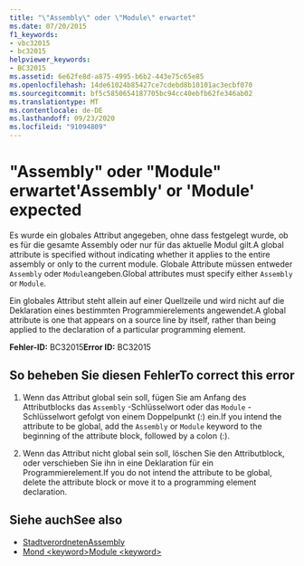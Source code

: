 ```yaml
---
title: "\"Assembly\" oder \"Module\" erwartet"
ms.date: 07/20/2015
f1_keywords:
- vbc32015
- bc32015
helpviewer_keywords:
- BC32015
ms.assetid: 6e62fe8d-a875-4995-b6b2-443e75c65e85
ms.openlocfilehash: 14de61024b85427ce7cdebd8b10101ac3ecbf070
ms.sourcegitcommit: bf5c5850654187705bc94cc40ebfb62fe346ab02
ms.translationtype: MT
ms.contentlocale: de-DE
ms.lasthandoff: 09/23/2020
ms.locfileid: "91094809"
---
```

# <a name="assembly-or-module-expected"></a><span data-ttu-id="fb1f3-102">"Assembly" oder "Module" erwartet</span><span class="sxs-lookup"><span data-stu-id="fb1f3-102">'Assembly' or 'Module' expected</span></span>

<span data-ttu-id="fb1f3-103">Es wurde ein globales Attribut angegeben, ohne dass festgelegt wurde, ob es für die gesamte Assembly oder nur für das aktuelle Modul gilt.</span><span class="sxs-lookup"><span data-stu-id="fb1f3-103">A global attribute is specified without indicating whether it applies to the entire assembly or only to the current module.</span></span> <span data-ttu-id="fb1f3-104">Globale Attribute müssen entweder `Assembly` oder `Module`angeben.</span><span class="sxs-lookup"><span data-stu-id="fb1f3-104">Global attributes must specify either `Assembly` or `Module`.</span></span>  
  
 <span data-ttu-id="fb1f3-105">Ein globales Attribut steht allein auf einer Quellzeile und wird nicht auf die Deklaration eines bestimmten Programmierelements angewendet.</span><span class="sxs-lookup"><span data-stu-id="fb1f3-105">A global attribute is one that appears on a source line by itself, rather than being applied to the declaration of a particular programming element.</span></span>  
  
 <span data-ttu-id="fb1f3-106">**Fehler-ID:** BC32015</span><span class="sxs-lookup"><span data-stu-id="fb1f3-106">**Error ID:** BC32015</span></span>  
  
## <a name="to-correct-this-error"></a><span data-ttu-id="fb1f3-107">So beheben Sie diesen Fehler</span><span class="sxs-lookup"><span data-stu-id="fb1f3-107">To correct this error</span></span>  
  
1. <span data-ttu-id="fb1f3-108">Wenn das Attribut global sein soll, fügen Sie am Anfang des Attributblocks das `Assembly` -Schlüsselwort oder das `Module` -Schlüsselwort gefolgt von einem Doppelpunkt (:) ein.</span><span class="sxs-lookup"><span data-stu-id="fb1f3-108">If you intend the attribute to be global, add the `Assembly` or `Module` keyword to the beginning of the attribute block, followed by a colon (:).</span></span>  
  
2. <span data-ttu-id="fb1f3-109">Wenn das Attribut nicht global sein soll, löschen Sie den Attributblock, oder verschieben Sie ihn in eine Deklaration für ein Programmierelement.</span><span class="sxs-lookup"><span data-stu-id="fb1f3-109">If you do not intend the attribute to be global, delete the attribute block or move it to a programming element declaration.</span></span>  
  
## <a name="see-also"></a><span data-ttu-id="fb1f3-110">Siehe auch</span><span class="sxs-lookup"><span data-stu-id="fb1f3-110">See also</span></span>

- [<span data-ttu-id="fb1f3-111">Stadtverordneten</span><span class="sxs-lookup"><span data-stu-id="fb1f3-111">Assembly</span></span>](../language-reference/modifiers/assembly.md)
- [<span data-ttu-id="fb1f3-112">Mond \<keyword></span><span class="sxs-lookup"><span data-stu-id="fb1f3-112">Module \<keyword></span></span>](../language-reference/modifiers/module-keyword.md)

